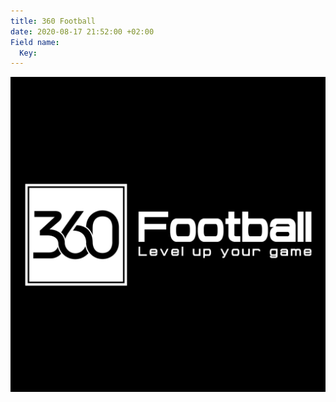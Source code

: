 ```yaml
---
title: 360 Football
date: 2020-08-17 21:52:00 +02:00
Field name:
  Key: 
---
```


![189_360football_3(2).jpg](/uploads/189_360football_3(2).jpg)